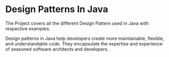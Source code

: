 # Design Patterns In Java
The Project covers all the different Design Pattern used in Java with respective examples.

Design patterns in Java help developers create more maintainable, flexible, and understandable code. They encapsulate the expertise and experience of seasoned software architects and developers.
